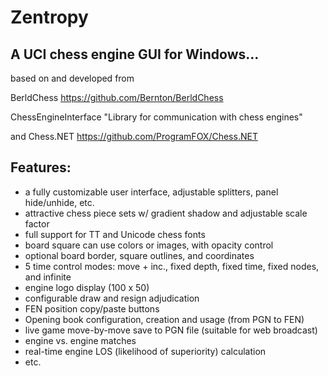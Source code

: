 # Zentropy

## A UCI chess engine GUI for Windows...
based on and developed from

BerldChess
https://github.com/Bernton/BerldChess

ChessEngineInterface
"Library for communication with chess engines"

and
Chess.NET
https://github.com/ProgramFOX/Chess.NET

## Features:

* a fully customizable user interface, adjustable splitters, panel hide/unhide, etc.
* attractive chess piece sets w/ gradient shadow and adjustable scale factor
* full support for TT and Unicode chess fonts
* board square can use colors or images, with opacity control
* optional board border, square outlines, and coordinates
* 5 time control modes: move + inc., fixed depth, fixed time, fixed nodes, and infinite
* engine logo display (100 x 50)
* configurable draw and resign adjudication
* FEN position copy/paste buttons
* Opening book configuration, creation and usage (from PGN to FEN)
* live game move-by-move save to PGN file (suitable for web broadcast)
* engine vs. engine matches
* real-time engine LOS (likelihood of superiority) calculation
* etc.
